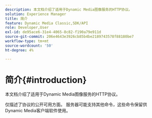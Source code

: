 ```yaml
---
description: 本文档介绍了适用于Dynamic Media图像服务的HTTP协议。
solution: Experience Manager
title: 简介
feature: Dynamic Media Classic,SDK/API
role: Developer,User
exl-id: de95ace6-31e4-4065-8c82-f190a79e911d
source-git-commit: 206e4643e3926cb85b4be2189743578f88180be7
workflow-type: tm+mt
source-wordcount: '50'
ht-degree: 4%

---
```


# 简介{#introduction}

本文档介绍了适用于Dynamic Media图像服务的HTTP协议。

仅描述了协议的公开可用方面。 服务器可能支持其他命令，这些命令保留供Dynamic Media客户端软件使用。
